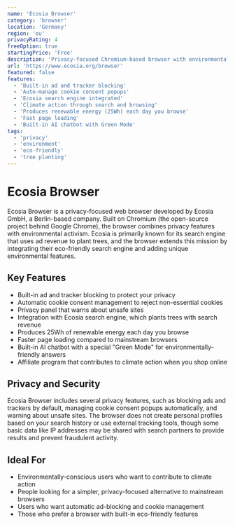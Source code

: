 ```yaml
---
name: 'Ecosia Browser'
category: 'browser'
location: 'Germany'
region: 'eu'
privacyRating: 4
freeOption: true
startingPrice: 'Free'
description: 'Privacy-focused Chromium-based browser with environmental impact through tree planting.'
url: 'https://www.ecosia.org/browser'
featured: false
features:
  - 'Built-in ad and tracker blocking'
  - 'Auto-manage cookie consent popups'
  - 'Ecosia search engine integrated'
  - 'Climate action through search and browsing'
  - 'Produces renewable energy (25Wh) each day you browse'
  - 'Fast page loading'
  - 'Built-in AI chatbot with Green Mode'
tags:
  - 'privacy'
  - 'environment'
  - 'eco-friendly'
  - 'tree planting'
---
```


# Ecosia Browser

Ecosia Browser is a privacy-focused web browser developed by Ecosia GmbH, a Berlin-based company. Built on Chromium (the open-source project behind Google Chrome), the browser combines privacy features with environmental activism. Ecosia is primarily known for its search engine that uses ad revenue to plant trees, and the browser extends this mission by integrating their eco-friendly search engine and adding unique environmental features.

## Key Features

- Built-in ad and tracker blocking to protect your privacy
- Automatic cookie consent management to reject non-essential cookies
- Privacy panel that warns about unsafe sites
- Integration with Ecosia search engine, which plants trees with search revenue
- Produces 25Wh of renewable energy each day you browse
- Faster page loading compared to mainstream browsers
- Built-in AI chatbot with a special "Green Mode" for environmentally-friendly answers
- Affiliate program that contributes to climate action when you shop online

## Privacy and Security

Ecosia Browser includes several privacy features, such as blocking ads and trackers by default, managing cookie consent popups automatically, and warning about unsafe sites. The browser does not create personal profiles based on your search history or use external tracking tools, though some basic data like IP addresses may be shared with search partners to provide results and prevent fraudulent activity.

## Ideal For

- Environmentally-conscious users who want to contribute to climate action
- People looking for a simpler, privacy-focused alternative to mainstream browsers
- Users who want automatic ad-blocking and cookie management
- Those who prefer a browser with built-in eco-friendly features